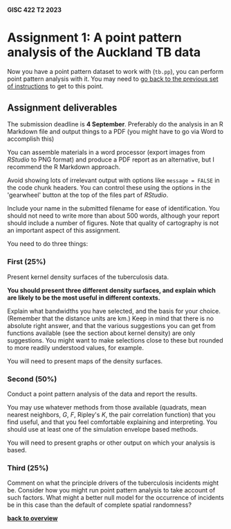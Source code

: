 #### GISC 422 T2 2023
# **Assignment 1: A point pattern analysis of the Auckland TB data**
Now you have a point pattern dataset to work with (`tb.pp`), you can perform point pattern analysis with it. You may need to [go back to the previous set of instructions](02-ppa-with-real-data.md) to get to this point.

## Assignment deliverables

The submission deadline is **4 September**. Preferably do the analysis in an R Markdown file and output things to a PDF (you might have to go via Word to accomplish this)

You can assemble materials in a word processor (export images from *RStudio* to PNG format) and produce a PDF report as an alternative, but I recommend the R Markdown approach.

Avoid showing lots of irrelevant output with options like `message = FALSE` in the code chunk headers. You can control these using the options in the 'gearwheel' button at the top of the files part of _RStudio_.

Include your name in the submitted filename for ease of identification. You should not need to write more than about 500 words, although your report should include a number of figures. Note that quality of cartography is not an important aspect of this assignment.

You need to do three things:

### First (25%)

Present kernel density surfaces of the tuberculosis data.

**You should present three different density surfaces, and explain which are likely to be the most useful in different contexts.**

Explain what bandwidths you have selected, and the basis for your choice. (Remember that the distance units are km.) Keep in mind that there is no absolute right answer, and that the various suggestions you can get from functions available (see the section about kernel density) are only suggestions. You might want to make selections close to these but rounded to more readily understood values, for example.

You will need to present maps of the density surfaces.

### Second (50%)

Conduct a point pattern analysis of the data and report the results.

You may use whatever methods from those available (quadrats, mean nearest neighbors, *G*, *F*, Ripley's *K*, the pair correlation function) that you find useful, and that you feel comfortable explaining and interpreting. You should use at least one of the simulation envelope based methods.

You will need to present graphs or other output on which your analysis is based.

### Third (25%)

Comment on what the principle drivers of the tuberculosis incidents might be. Consider how you might run point pattern analysis to take account of such factors. What might a better null model for the occurrence of incidents be in this case than the default of complete spatial randomness?

[**back to overview**](README.md)
